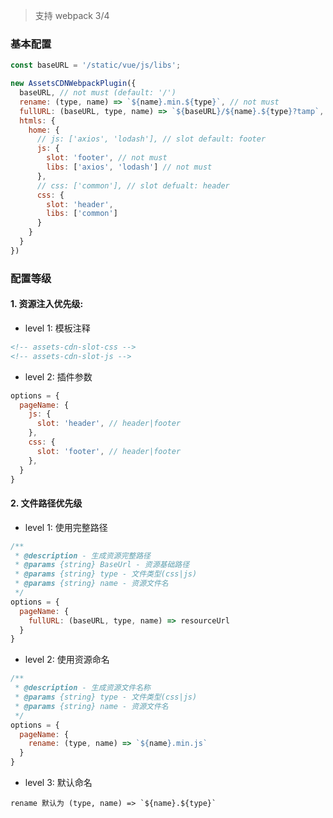 > 支持 webpack 3/4
### 基本配置

```javascript
const baseURL = '/static/vue/js/libs';

new AssetsCDNWebpackPlugin({
  baseURL, // not must (default: '/')
  rename: (type, name) => `${name}.min.${type}`, // not must
  fullURL: (baseURL, type, name) => `${baseURL}/${name}.${type}?tamp`,
  htmls: {
    home: {
      // js: ['axios', 'lodash'], // slot default: footer
      js: {
        slot: 'footer', // not must
        libs: ['axios', 'lodash'] // not must
      },
      // css: ['common'], // slot defualt: header
      css: {
        slot: 'header',
        libs: ['common']
      }
    }
  }
})
```

### 配置等级

#### 1. 资源注入优先级:

- level 1: 模板注释
```html
<!-- assets-cdn-slot-css -->
<!-- assets-cdn-slot-js -->
```

- level 2: 插件参数
```javascript
options = {
  pageName: {
    js: {
      slot: 'header', // header|footer
    },
    css: {
      slot: 'footer', // header|footer
    },
  }
}
```

#### 2. 文件路径优先级

- level 1: 使用完整路径
```javascript
/**
 * @description - 生成资源完整路径
 * @params {string} BaseUrl - 资源基础路径
 * @params {string} type - 文件类型(css|js)
 * @params {string} name - 资源文件名
 */
options = {
  pageName: {
    fullURL: (baseURL, type, name) => resourceUrl
  }
}
```

- level 2: 使用资源命名
```javascript
/**
 * @description - 生成资源文件名称
 * @params {string} type - 文件类型(css|js)
 * @params {string} name - 资源文件名
 */
options = {
  pageName: {
    rename: (type, name) => `${name}.min.js`
  }
}
```

- level 3: 默认命名
```
rename 默认为 (type, name) => `${name}.${type}`
```
